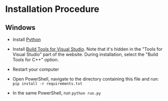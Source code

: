 # Installation Procedure

## Windows

-   Install [Python][python]

-   Install [Build Tools for Visual Studio][build-tools].
    Note that it's hidden in the "Tools for Visual Studio" part of the website.
    During installation, select the "Build Tools for C++" option.

-   Restart your computer

-   Open PowerShell, navigate to the directory containing this file and run:
    `pip install -r requirements.txt`

-   In the same PowerShell, run `python run.py`

[build-tools]: https://visualstudio.microsoft.com/downloads/
[python]: https://www.python.org/
